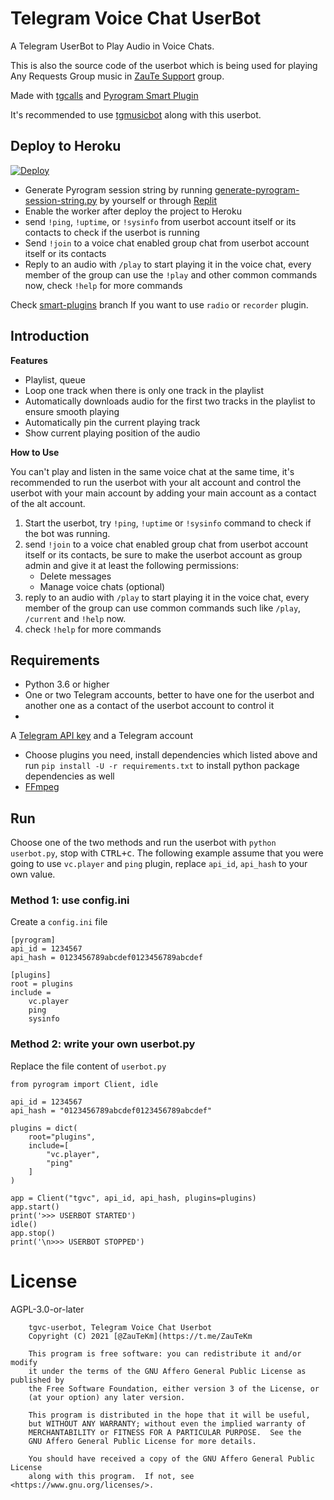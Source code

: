 # Telegram Voice Chat UserBot

A Telegram UserBot to Play Audio in Voice Chats.

This is also the source code of the userbot which is being used for playing
Any Requests Group music in [ZauTe Support](https://t.me/ZauTeSupport) group.

Made with [tgcalls](https://github.com/MarshalX/tgcalls)
and [Pyrogram Smart Plugin](https://docs.pyrogram.org/topics/smart-plugins)

It's recommended to use [tgmusicbot](https://github.com/ZauTeKm/tgmusicbot)
along with this userbot.

## Deploy to Heroku

[![Deploy](https://www.herokucdn.com/deploy/button.svg)](https://heroku.com/deploy?template=https://github.com/ZauTeKm/tg-vc-userbot/tree/smart-plugins)

- Generate Pyrogram session string by
  running [generate-pyrogram-session-string.py](generate-pyrogram-session-string.py)
  by yourself or
  through [Replit](https://replit.com/@dashezup/generate-pyrogram-session-string)
- Enable the worker after deploy the project to Heroku
- send `!ping`, `!uptime`, or `!sysinfo` from userbot account itself or its
  contacts to check if the userbot is running
- Send `!join` to a voice chat enabled group chat from userbot account itself
  or its contacts
- Reply to an audio with `/play` to start playing it in the voice chat, every
  member of the group can use the `!play` and other common commands now,
  check `!help` for more commands

Check [smart-plugins](https://github.com/callsmusic/tgvc-userbot/tree/smart-plugins)
branch If you want to use `radio` or `recorder` plugin.

## Introduction

**Features**

- Playlist, queue
- Loop one track when there is only one track in the playlist
- Automatically downloads audio for the first two tracks in the playlist to
  ensure smooth playing
- Automatically pin the current playing track
- Show current playing position of the audio

**How to Use**

You can't play and listen in the same voice chat at the same time, it's
recommended to run the userbot with your alt account and control the userbot
with your main account by adding your main account as a contact of the alt
account.

1. Start the userbot, try `!ping`, `!uptime` or `!sysinfo` command to check if
   the bot was running.
2. send `!join` to a voice chat enabled group chat from userbot account itself
   or its contacts, be sure to make the userbot account as group admin and give
   it at least the following permissions:
    - Delete messages
    - Manage voice chats (optional)
3. reply to an audio with `/play` to start playing it in the voice chat, every
   member of the group can use common commands such like `/play`, `/current`
   and `!help` now.
4. check `!help` for more commands

## Requirements

- Python 3.6 or higher
- One or two Telegram accounts, better to have one for the userbot and another
  one as a contact of the userbot account to control it
-
A [Telegram API key](https://docs.pyrogram.org/intro/quickstart#enjoy-the-api)
and a Telegram account
- Choose plugins you need, install dependencies which listed above and
  run `pip install -U -r requirements.txt` to install python package
  dependencies as well
- [FFmpeg](https://www.ffmpeg.org/)

## Run

Choose one of the two methods and run the userbot with
`python userbot.py`, stop with <kbd>CTRL+c</kbd>. The following example assume
that you were going to use `vc.player` and `ping` plugin, replace
`api_id`, `api_hash` to your own value.

### Method 1: use config.ini

Create a `config.ini` file

```
[pyrogram]
api_id = 1234567
api_hash = 0123456789abcdef0123456789abcdef

[plugins]
root = plugins
include =
    vc.player
    ping
    sysinfo
```

### Method 2: write your own userbot.py

Replace the file content of `userbot.py`

```
from pyrogram import Client, idle

api_id = 1234567
api_hash = "0123456789abcdef0123456789abcdef"

plugins = dict(
    root="plugins",
    include=[
        "vc.player",
        "ping"
    ]
)

app = Client("tgvc", api_id, api_hash, plugins=plugins)
app.start()
print('>>> USERBOT STARTED')
idle()
app.stop()
print('\n>>> USERBOT STOPPED')
```

# License

AGPL-3.0-or-later

```
    tgvc-userbot, Telegram Voice Chat Userbot
    Copyright (C) 2021 [@ZauTeKm](https://t.me/ZauTeKm

    This program is free software: you can redistribute it and/or modify
    it under the terms of the GNU Affero General Public License as published by
    the Free Software Foundation, either version 3 of the License, or
    (at your option) any later version.

    This program is distributed in the hope that it will be useful,
    but WITHOUT ANY WARRANTY; without even the implied warranty of
    MERCHANTABILITY or FITNESS FOR A PARTICULAR PURPOSE.  See the
    GNU Affero General Public License for more details.

    You should have received a copy of the GNU Affero General Public License
    along with this program.  If not, see <https://www.gnu.org/licenses/>.
```
